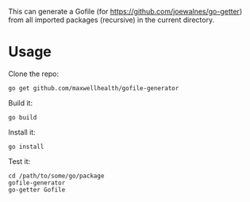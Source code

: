 This can generate a Gofile (for https://github.com/joewalnes/go-getter) from all imported packages (recursive) in the current directory.

# Usage
Clone the repo:

```
go get github.com/maxwellhealth/gofile-generator
```

Build it:

```
go build
```

Install it:

```
go install
```

Test it:

```
cd /path/to/some/go/package
gofile-generator
go-getter Gofile
```